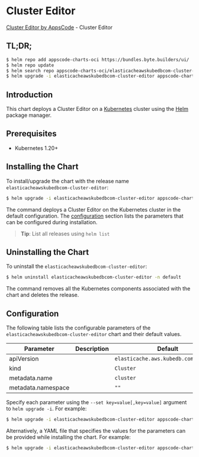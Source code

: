 # Cluster Editor

[Cluster Editor by AppsCode](https://appscode.com) - Cluster Editor

## TL;DR;

```bash
$ helm repo add appscode-charts-oci https://bundles.byte.builders/ui/
$ helm repo update
$ helm search repo appscode-charts-oci/elasticacheawskubedbcom-cluster-editor --version=v0.8.0
$ helm upgrade -i elasticacheawskubedbcom-cluster-editor appscode-charts-oci/elasticacheawskubedbcom-cluster-editor -n default --create-namespace --version=v0.8.0
```

## Introduction

This chart deploys a Cluster Editor on a [Kubernetes](http://kubernetes.io) cluster using the [Helm](https://helm.sh) package manager.

## Prerequisites

- Kubernetes 1.20+

## Installing the Chart

To install/upgrade the chart with the release name `elasticacheawskubedbcom-cluster-editor`:

```bash
$ helm upgrade -i elasticacheawskubedbcom-cluster-editor appscode-charts-oci/elasticacheawskubedbcom-cluster-editor -n default --create-namespace --version=v0.8.0
```

The command deploys a Cluster Editor on the Kubernetes cluster in the default configuration. The [configuration](#configuration) section lists the parameters that can be configured during installation.

> **Tip**: List all releases using `helm list`

## Uninstalling the Chart

To uninstall the `elasticacheawskubedbcom-cluster-editor`:

```bash
$ helm uninstall elasticacheawskubedbcom-cluster-editor -n default
```

The command removes all the Kubernetes components associated with the chart and deletes the release.

## Configuration

The following table lists the configurable parameters of the `elasticacheawskubedbcom-cluster-editor` chart and their default values.

|     Parameter      | Description |                     Default                      |
|--------------------|-------------|--------------------------------------------------|
| apiVersion         |             | <code>elasticache.aws.kubedb.com/v1alpha1</code> |
| kind               |             | <code>Cluster</code>                             |
| metadata.name      |             | <code>cluster</code>                             |
| metadata.namespace |             | <code>""</code>                                  |


Specify each parameter using the `--set key=value[,key=value]` argument to `helm upgrade -i`. For example:

```bash
$ helm upgrade -i elasticacheawskubedbcom-cluster-editor appscode-charts-oci/elasticacheawskubedbcom-cluster-editor -n default --create-namespace --version=v0.8.0 --set apiVersion=elasticache.aws.kubedb.com/v1alpha1
```

Alternatively, a YAML file that specifies the values for the parameters can be provided while
installing the chart. For example:

```bash
$ helm upgrade -i elasticacheawskubedbcom-cluster-editor appscode-charts-oci/elasticacheawskubedbcom-cluster-editor -n default --create-namespace --version=v0.8.0 --values values.yaml
```
